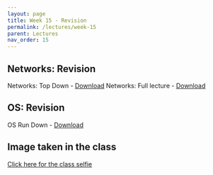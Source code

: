 ```yaml
---
layout: page
title: Week 15 - Revision
permalink: /lectures/week-15
parent: Lectures
nav_order: 15
---
```


## Networks: Revision
Networks: Top Down - [Download](https://karthikv1392.github.io/cs3301_osn/slides/OSN_L25_Networks_full.pdf)
Networks: Full lecture - [Download](https://karthikv1392.github.io/cs3301_osn/slides/OSN_Lfull_Network_full.pdf)

## OS: Revision
OS Run Down - [Download](https://karthikv1392.github.io/cs3301_osn/slides/OSN_L26_OS_full.pdf)

## Image taken in the class

[Click here for the class selfie](https://karthikv1392.github.io/cs3301_osn/assets/images/class_selfie.jpg)